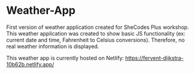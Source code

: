 # Weather-App

First version of weather application created for SheCodes Plus workshop. This weather application was created to show basic JS functionality (ex: current date and time, Fahrenheit to Celsius conversions). Therefore, no real weather information is displayed. 

This weather app is currently hosted on Netlify: https://fervent-dijkstra-10b62b.netlify.app/
